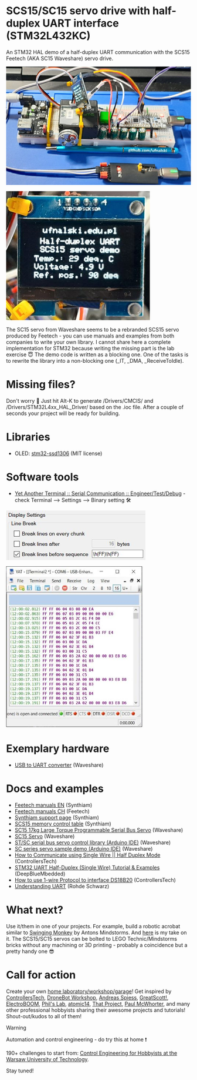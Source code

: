 # SCS15/SC15 servo drive with half-duplex UART interface (STM32L432KC)
An STM32 HAL demo of a half-duplex UART communication with the SCS15 Feetech (AKA SC15 Waveshare) servo drive.

![SCS15/SC15 in action](/Assets/Images/scs15_servo_in_action.jpg)

![SCS15/SC15 OLED](/Assets/Images/scs15_servo_oled.jpg)

The SC15 servo from Waveshare seems to be a rebranded SCS15 servo produced by Feetech - you can use manuals and examples from both companies to write your own library. I cannot share here a complete implementation for STM32 because writing the missing part is the lab exercise :innocent: The demo code is written as a blocking one. One of the tasks is to rewrite the library into a non-blocking one (_IT, _DMA, _ReceiveToIdle).

# Missing files?
Don't worry :slightly_smiling_face: Just hit Alt-K to generate /Drivers/CMCIS/ and /Drivers/STM32L4xx_HAL_Driver/ based on the .ioc file. After a couple of seconds your project will be ready for building.

# Libraries
* OLED: [stm32-ssd1306](https://github.com/afiskon/stm32-ssd1306) (MIT license)

# Software tools
* [Yet Another Terminal :: Serial Communication :: Engineer/Test/Debug](https://sourceforge.net/projects/y-a-terminal/) - check Terminal --> Settings --> Binary setting :hammer_and_wrench:

![Line braking in YAT](/Assets/Images/line_braking_yat.JPG)

![SCS15/SC15 UART messages](/Assets/Images/uart_messages_yat.JPG)

# Exemplary hardware
* [USB to UART converter](https://www.waveshare.com/ch343-usb-uart-board.htm) (Waveshare)

# Docs and examples
* [Feetech manuals EN](https://github.com/synthiam/Behavior_Control_Feetch_Bus_Servos/tree/master/Docs) (Synthiam)
* [Feetech manuals CH](https://www.feetechrc.com/support) (Feetech)
* [Synthiam support page](https://synthiam.com/Support/Skills/Servo/Feetech-Serial-Bus-Servo?id=19570) (Synthiam)
* [SCS15 memory control table](https://synthiam.com/uploads/user/DB763BE15E695777689418BE7364E0A3/vfrmljxv.png) (Synthiam)
* [SC15 17kg Large Torque Programmable Serial Bus Servo](https://www.waveshare.com/sc15-servo.htm) (Waveshare)
* [SC15 Servo](https://www.waveshare.com/wiki/SC15_Servo) (Waveshare)
* [ST/SC serial bus servo control library (Arduino IDE)](https://www.waveshare.com/wiki/Servo_Driver_with_ESP32) (Waveshare)
* [SC series servo sample demo (Arduino IDE)](https://www.waveshare.com/wiki/Servo_Driver_with_ESP32) (Waveshare)
* [How to Communicate using Single Wire || Half Duplex Mode](https://controllerstech.com/stm32-uart-6-communication-using-single-wire/) (ControllersTech)
* [STM32 UART Half-Duplex (Single Wire) Tutorial & Examples](https://deepbluembedded.com/stm32-uart-half-duplex-single-wire-tutorial-example/) (DeepBlueMbedded)
* [How to use 1-wire Protocol to interface DS18B20](https://controllerstech.com/stm32-uart-7-1-wire-protocol/) (ControllersTech)
* [Understanding UART](https://www.youtube.com/watch?v=sTHckUyxwp8) (Rohde Schwarz)

# What next?
Use it/them in one of your projects. For example, build a robotic acrobat similar to [Swinging Monkey](https://www.antonsmindstorms.com/product/robot-inventor-swinging-monkey/) by Antons Mindstorms. And [here](/Assets/Images/sc15_swinging_monkey.jpg) is my take on it. The SCS15/SC15 servos can be bolted to LEGO Technic/Mindstorms bricks without any machining or 3D printing  - probably a coincidence but a pretty handy one :sunglasses:

# Call for action
Create your own [home laboratory/workshop/garage](http://ufnalski.edu.pl/control_engineering_for_hobbyists/2024_dzien_otwarty_we/Dzien_Otwarty_WE_2024_Control_Engineering_for_Hobbyists.pdf)! Get inspired by [ControllersTech](https://www.youtube.com/@ControllersTech), [DroneBot Workshop](https://www.youtube.com/@Dronebotworkshop), [Andreas Spiess](https://www.youtube.com/@AndreasSpiess), [GreatScott!](https://www.youtube.com/@greatscottlab), [ElectroBOOM](https://www.youtube.com/@ElectroBOOM), [Phil's Lab](https://www.youtube.com/@PhilsLab), [atomic14](https://www.youtube.com/@atomic14), [That Project](https://www.youtube.com/@ThatProject), [Paul McWhorter](https://www.youtube.com/@paulmcwhorter), and many other professional hobbyists sharing their awesome projects and tutorials! Shout-out/kudos to all of them!

> [!WARNING]
> Automation and control engineering - do try this at home :exclamation:

190+ challenges to start from: [Control Engineering for Hobbyists at the Warsaw University of Technology](http://ufnalski.edu.pl/control_engineering_for_hobbyists/Control_Engineering_for_Hobbyists_list_of_challenges.pdf).

Stay tuned!
